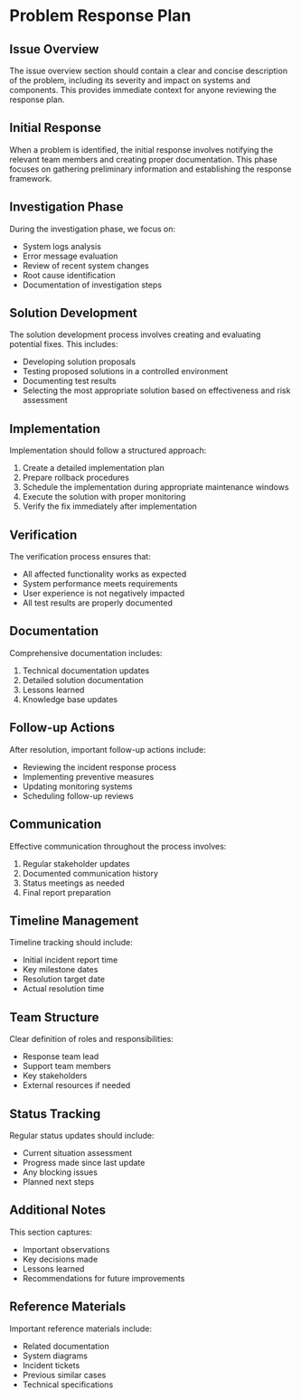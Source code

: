 # Problem Response Plan

## Issue Overview
The issue overview section should contain a clear and concise description of the problem, including its severity and impact on systems and components. This provides immediate context for anyone reviewing the response plan.

## Initial Response
When a problem is identified, the initial response involves notifying the relevant team members and creating proper documentation. This phase focuses on gathering preliminary information and establishing the response framework.

## Investigation Phase
During the investigation phase, we focus on:
- System logs analysis
- Error message evaluation
- Review of recent system changes
- Root cause identification
- Documentation of investigation steps

## Solution Development
The solution development process involves creating and evaluating potential fixes. This includes:
- Developing solution proposals
- Testing proposed solutions in a controlled environment
- Documenting test results
- Selecting the most appropriate solution based on effectiveness and risk assessment

## Implementation
Implementation should follow a structured approach:
1. Create a detailed implementation plan
2. Prepare rollback procedures
3. Schedule the implementation during appropriate maintenance windows
4. Execute the solution with proper monitoring
5. Verify the fix immediately after implementation

## Verification
The verification process ensures that:
- All affected functionality works as expected
- System performance meets requirements
- User experience is not negatively impacted
- All test results are properly documented

## Documentation
Comprehensive documentation includes:
1. Technical documentation updates
2. Detailed solution documentation
3. Lessons learned
4. Knowledge base updates

## Follow-up Actions
After resolution, important follow-up actions include:
- Reviewing the incident response process
- Implementing preventive measures
- Updating monitoring systems
- Scheduling follow-up reviews

## Communication
Effective communication throughout the process involves:
1. Regular stakeholder updates
2. Documented communication history
3. Status meetings as needed
4. Final report preparation

## Timeline Management
Timeline tracking should include:
- Initial incident report time
- Key milestone dates
- Resolution target date
- Actual resolution time

## Team Structure
Clear definition of roles and responsibilities:
- Response team lead
- Support team members
- Key stakeholders
- External resources if needed

## Status Tracking
Regular status updates should include:
- Current situation assessment
- Progress made since last update
- Any blocking issues
- Planned next steps

## Additional Notes
This section captures:
- Important observations
- Key decisions made
- Lessons learned
- Recommendations for future improvements

## Reference Materials
Important reference materials include:
- Related documentation
- System diagrams
- Incident tickets
- Previous similar cases
- Technical specifications
